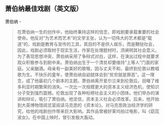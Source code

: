 ## 萧伯纳最佳戏剧（英文版）

萧伯纳  -  

> 在萧伯纳一生的创作中，他始终秉持这样的信念，即戏剧要承载重要的社会使命。他反对“为艺术而艺术”的文学主张，认为一切伟大的艺术都是“载道”的，戏剧是教育与宣传的工具，其目的不是供人娱乐，而是鞭挞社会，因此，戏剧必须取材于现实生活，作家在处理题材时，须阐明其社会意义。为了表现思想冲突，萧伯纳采用了争辩式对白，这样，在演出过程中就要求观众积极参与到剧中来。萧伯纳出生于一个清贫却要维持“上等人”门面的家庭。父亲酗酒。母亲有一副美好的歌喉，因与丈夫不和，最终到伦敦以教唱歌为生。不快乐的童年，使萧伯纳自幼就体会到“贫穷就是罪恶”。这一理念，成了他最初几个剧本的主题。萧伯纳离开爱尔兰来到伦敦后，目睹了维多利亚时期繁荣的消失。一次比一次规模更大的资本主义经济危机，使知识分子受到强烈震撼。伦敦出现了各种标榜社会主义的小团体。他们举办的演讲和辩论，吸引了萧伯纳。他坚信，资本主义社会必须改革。后来，他开始到大英博物馆阅览室阅读马克思的《资本论》。对马克思政治经济学的研究，给他的戏剧创作带来巨大影响。其作品曾被好莱坞拍过电影，叫《窈窕淑女》。在中国上映时，曾引发极大轰动。
